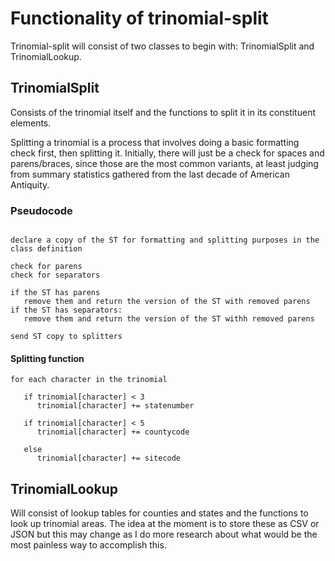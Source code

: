 # Functionality of trinomial-split

Trinomial-split will consist of two classes to begin with: TrinomialSplit and TrinomialLookup.

## TrinomialSplit

Consists of the trinomial itself and the functions to split it in its constituent elements.

Splitting a trinomial is a process that involves doing a basic formatting check first, then splitting it. Initially, there will just be a check for spaces and parens/braces, since those 
are the most common variants, at least judging from summary statistics gathered from the last decade of American Antiquity. 

### Pseudocode

```

declare a copy of the ST for formatting and splitting purposes in the class definition

check for parens
check for separators

if the ST has parens
   remove them and return the version of the ST with removed parens
if the ST has separators:
   remove them and return the version of the ST withh removed parens

send ST copy to splitters

```

#### Splitting function

```
for each character in the trinomial

   if trinomial[character] < 3
      trinomial[character] += statenumber
   
   if trinomial[character] < 5
      trinomial[character] += countycode

   else
      trinomial[character] += sitecode
```

## TrinomialLookup

Will consist of lookup tables for counties and states and the functions to look up trinomial areas. The idea at the moment is to store these as CSV or JSON but this may change as I do 
more research about what would be the most painless way to accomplish this.

